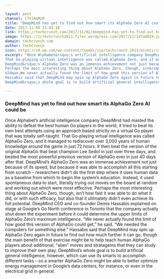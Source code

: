 ```yaml
---

layout: post
channel: C7VJAGM2R
title: "DeepMind has yet to find out how smart its AlphaGo Zero AI could be"
date: 2017-11-06 15:03:18
link: https://techcrunch.com/2017/11/02/deepmind-has-yet-to-find-out-how-smart-its-alphago-zero-ai-could-be/
image: https://tctechcrunch2011.files.wordpress.com/2017/11/147a0029.jpg?w=1200&fit=200%2C150
domain: techcrunch.com
author: TechCrunch
icon: https://s0.wp.com/wp-content/themes/vip/techcrunch-2013/assets/images/favicon.ico
excerpt: "Once Alphabet&rsquo;s artificial intelligence company DeepMind had masted the ability to defeat the best human Go players in the world, it tried to beat its own best attempts using an approach based strictly on a virtual Go player that was totally self-taught.
That Go-playing virtual intelligence was called AlphaGo Zero, and it managed to rediscover over 3,000 years of human knowledge around the game in just 72 hours. It then beat the version of the original AlphaGo that beat champion Lee Sedol in just over three days, and bested the most powerful previous version of AlphaGo ever in just 40 days after that.
DeepMind&rsquo;s AlphaGo Zero was an immense achievement not just because of its speed, but because it was able to accomplish all this starting from scratch &ndash; researchers didn&rsquo;t do the first step where it uses human data as a baseline from which to begin the system&rsquo;s education. Instead, it used spontaneous data to start, literally trying out moves on the board at random and working out which were most effective.
Perhaps the most interesting thing about AlphaGo Zero, though, isn&rsquo;t how fast it was able to do what it did, or with such efficacy, but also that it ultimately didn&rsquo;t even achieve its full potential. DeepMind CEO and co-founder Demis Hassabis explained on stage at Google&rsquo;s Go North conference in Toronto that the company actually shut down the experiment before it could determine the upper limits of AlphaGo Zero&rsquo;s maximum intelligence.
&ldquo;We never actually found the limit of how good this version of AlphaGo could get,&rdquo; he said. &ldquo;We needed the computers for something else.&rdquo;
Hassabis said that DeepMind may spin up AlphaGo Zero again in future to find out how much further it can go, though the main benefit of that exercise might be to help teach human AlphaGo players about additional, &ldquo;alien&rdquo; moves and stratagems that they can study to improve their own play.
DeepMind&rsquo;s whole goal is to build artificial general intelligence, however, which can use its smarts to accomplish different tasks &ndash; so a smarter AlphaGo Zero might be able to better optimize energy management in Google&rsquo;s data centers, for instance, or even in the electrical grid in general."

---
```


### DeepMind has yet to find out how smart its AlphaGo Zero AI could be

Once Alphabet&rsquo;s artificial intelligence company DeepMind had masted the ability to defeat the best human Go players in the world, it tried to beat its own best attempts using an approach based strictly on a virtual Go player that was totally self-taught.
That Go-playing virtual intelligence was called AlphaGo Zero, and it managed to rediscover over 3,000 years of human knowledge around the game in just 72 hours. It then beat the version of the original AlphaGo that beat champion Lee Sedol in just over three days, and bested the most powerful previous version of AlphaGo ever in just 40 days after that.
DeepMind&rsquo;s AlphaGo Zero was an immense achievement not just because of its speed, but because it was able to accomplish all this starting from scratch &ndash; researchers didn&rsquo;t do the first step where it uses human data as a baseline from which to begin the system&rsquo;s education. Instead, it used spontaneous data to start, literally trying out moves on the board at random and working out which were most effective.
Perhaps the most interesting thing about AlphaGo Zero, though, isn&rsquo;t how fast it was able to do what it did, or with such efficacy, but also that it ultimately didn&rsquo;t even achieve its full potential. DeepMind CEO and co-founder Demis Hassabis explained on stage at Google&rsquo;s Go North conference in Toronto that the company actually shut down the experiment before it could determine the upper limits of AlphaGo Zero&rsquo;s maximum intelligence.
&ldquo;We never actually found the limit of how good this version of AlphaGo could get,&rdquo; he said. &ldquo;We needed the computers for something else.&rdquo;
Hassabis said that DeepMind may spin up AlphaGo Zero again in future to find out how much further it can go, though the main benefit of that exercise might be to help teach human AlphaGo players about additional, &ldquo;alien&rdquo; moves and stratagems that they can study to improve their own play.
DeepMind&rsquo;s whole goal is to build artificial general intelligence, however, which can use its smarts to accomplish different tasks &ndash; so a smarter AlphaGo Zero might be able to better optimize energy management in Google&rsquo;s data centers, for instance, or even in the electrical grid in general.